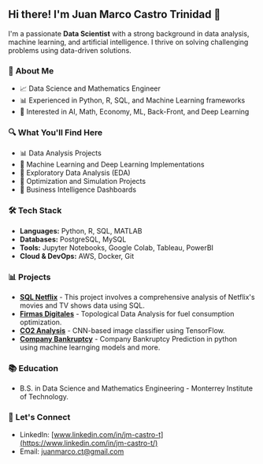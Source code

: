 ## Hi there! I'm **Juan Marco Castro Trinidad** 👋

I'm a passionate **Data Scientist** with a strong background in data analysis, machine learning, and artificial intelligence. I thrive on solving challenging problems using data-driven solutions.

### 🌟 **About Me**
- 📈 Data Science and Mathematics Engineer
- 📊 Experienced in Python, R, SQL, and Machine Learning frameworks
- 🚀 Interested in AI, Math, Economy, ML, Back-Front, and Deep Learning

### 🔍 **What You'll Find Here**
- 📊 Data Analysis Projects
- 🤖 Machine Learning and Deep Learning Implementations
- 📑 Exploratory Data Analysis (EDA)
- 🔄 Optimization and Simulation Projects
- 🏢 Business Intelligence Dashboards

### 🛠 **Tech Stack**
- **Languages:** Python, R, SQL, MATLAB
- **Databases:** PostgreSQL, MySQL
- **Tools:** Jupyter Notebooks, Google Colab, Tableau, PowerBI
- **Cloud & DevOps:** AWS, Docker, Git

### 📊 **Projects**
- [**SQL Netflix**](https://github.com/JuanMarcoCastro/SQL-Netflix) - This project involves a comprehensive analysis of Netflix's movies and TV shows data using SQL.
- [**Firmas Digitales**](https://github.com/JuanMarcoCastro/FirmasEquipo4) - Topological Data Analysis for fuel consumption optimization.
- [**CO2 Analysis**](https://github.com/yourusername/image-classifier) - CNN-based image classifier using TensorFlow.
- [**Company Bankruptcy**](https://github.com/JuanMarcoCastro/Bankruptcy-Prediction) - Company Bankruptcy Prediction in python using machine learnging models and more.

### 📚 **Education**
- B.S. in Data Science and Mathematics Engineering - Monterrey Institute of Technology. 

### 📢 **Let's Connect**
- LinkedIn: [www.linkedin.com/in/jm-castro-t](https://www.linkedin.com/in/jm-castro-t/)
- Email: juanmarco.ct@gmail.com

